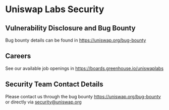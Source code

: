 # Uniswap Labs Security

## Vulnerability Disclosure and Bug Bounty

Bug bounty details can be found in https://uniswap.org/bug-bounty 

## Careers

See our available job openings in https://boards.greenhouse.io/uniswaplabs 

## Security Team Contact Details

Please contact us through the bug bounty https://uniswap.org/bug-bounty or directly via [security@uniswap.org](mailto:security@uniswap.org)
